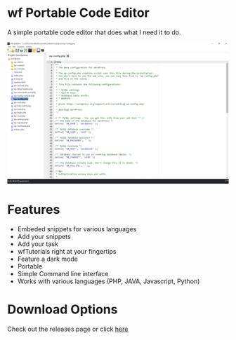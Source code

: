 # wf Portable Code Editor

A simple portable code editor that does what I need it to do.

![screenshot](./wfcodeditor_screenshot.png)

# Features

* Embeded snippets for various languages
* Add your snippets
* Add your task
* wfTutorials right at your fingertips
* Feature a dark mode
* Portable
* Simple Command line interface
* Works with various languages (PHP, JAVA, Javascript, Python)

# Download Options

Check out the releases page or click [here](https://github.com/wyntonfranklin/code-automater/releases)